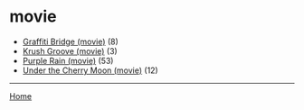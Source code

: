 # movie

  * [Graffiti Bridge (movie)](./movie/graffiti-bridge/) (8)
  * [Krush Groove (movie)](./movie/krush-groove/) (3)
  * [Purple Rain (movie)](./movie/purple-rain/) (53)
  * [Under the Cherry Moon (movie)](./movie/under-the-cherry-moon/) (12)

----

[Home](../)
